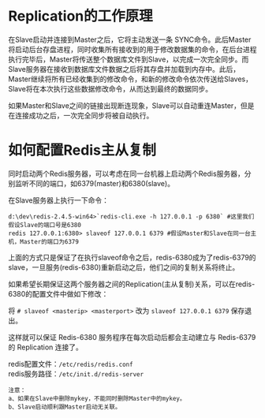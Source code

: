 # Replication的工作原理
在Slave启动并连接到Master之后，它将主动发送一条 SYNC命令。此后Master将启动后台存盘进程，同时收集所有接收到的用于修改数据集的命令，在后台进程执行完毕后，Master将传送整个数据库文件到Slave，以完成一次完全同步。而Slave服务器在接收到数据库文件数据之后将其存盘并加载到内存中。此后，Master继续将所有已经收集到的修改命令，和新的修改命令依次传送给Slaves，Slave将在本次执行这些数据修改命令，从而达到最终的数据同步。

如果Master和Slave之间的链接出现断连现象，Slave可以自动重连Master，但是在连接成功之后，一次完全同步将被自动执行。

# 如何配置Redis主从复制

同时启动两个Redis服务器，可以考虑在同一台机器上启动两个Redis服务器，分别监听不同的端口，如6379(master)和6380(slave)。

在Slave服务器上执行一下命令：

    d:\dev\redis-2.4.5-win64>`redis-cli.exe -h 127.0.0.1 -p 6380` #这里我们假设Slave的端口号是6380  
    redis 127.0.0.1:6380> slaveof 127.0.0.1 6379 #假设Master和Slave在同一台主机，Master的端口为6379
    
上面的方式只是保证了在执行slaveof命令之后，redis-6380成为了redis-6379的slave，一旦服务(redis-6380)重新启动之后，他们之间的复制关系将终止。

如果希望长期保证这两个服务器之间的Replication(主从复制)关系，可以在redis-6380的配置文件中做如下修改：

将 `# slaveof <masterip> <masterport>` 改为 `slaveof 127.0.0.1 6379` 保存退出。

这样就可以保证 Redis-6380 服务程序在每次启动后都会主动建立与 Redis-6379 的 Replication 连接了。

redis配置文件：`/etc/redis/redis.conf`  
redis服务路径：`/etc/init.d/redis-server`

    注意：
    a、如果在Slave中删除mykey，不能同时删除Master中的mykey。
    b、Slave启动顺利跟Master启动无关联。
